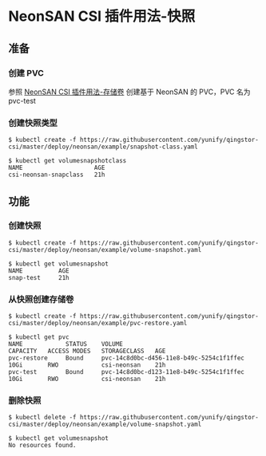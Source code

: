 # NeonSAN CSI 插件用法-快照

## 准备
### 创建 PVC

参照 [NeonSAN CSI 插件用法-存储卷](docs/usage_neonsan_volume_zh.md) 创建基于 NeonSAN 的 PVC，PVC 名为 pvc-test

### 创建快照类型

```
$ kubectl create -f https://raw.githubusercontent.com/yunify/qingstor-csi/master/deploy/neonsan/example/snapshot-class.yaml

$ kubectl get volumesnapshotclass
NAME                    AGE
csi-neonsan-snapclass   21h
```

## 功能
### 创建快照

```
$ kubectl create -f https://raw.githubusercontent.com/yunify/qingstor-csi/master/deploy/neonsan/example/volume-snapshot.yaml

$ kubectl get volumesnapshot
NAME          AGE
snap-test     21h
```

### 从快照创建存储卷

```
$ kubectl create -f https://raw.githubusercontent.com/yunify/qingstor-csi/master/deploy/neonsan/example/pvc-restore.yaml

$ kubectl get pvc
NAME            STATUS    VOLUME                                     CAPACITY   ACCESS MODES   STORAGECLASS   AGE
pvc-restore     Bound     pvc-14c8d0bc-d456-11e8-b49c-5254c1f1ffec   10Gi       RWO            csi-neonsan    21h
pvc-test        Bound     pvc-14c8d0bc-d123-11e8-b49c-5254c1f1ffec   10Gi       RWO            csi-neonsan    21h
```

### 删除快照

```
$ kubectl delete -f https://raw.githubusercontent.com/yunify/qingstor-csi/master/deploy/neonsan/example/volume-snapshot.yaml

$ kubectl get volumesnapshot
No resources found.
```
